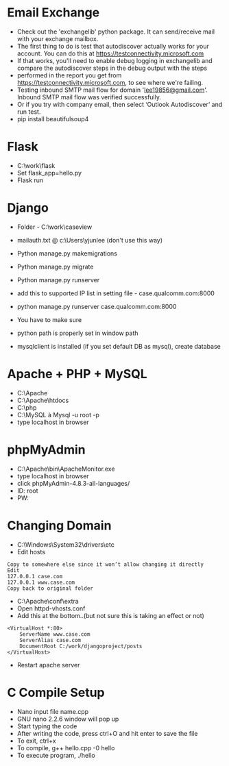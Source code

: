 # Email Exchange
- Check out the 'exchangelib' python package.  It can send/receive mail with your exchange mailbox.  
-	The first thing to do is test that autodiscover actually works for your account. You can do this at https://testconnectivity.microsoft.com
-	If that works, you'll need to enable debug logging in exchangelib and compare the autodiscover steps in the debug output with the steps
-	performed in the report you get from https://testconnectivity.microsoft.com, to see where we're failing.
-	Testing inbound SMTP mail flow for domain 'lee19856@gmail.com'. Inbound SMTP mail flow was verified successfully.
-	Or if you try with company email, then select ‘Outlook Autodiscover’ and run test.
-	pip install beautifulsoup4

# Flask
-	C:\work\flask
-	Set flask_app=hello.py
-	Flask run

# Django
- Folder - C:\work\caseview
-	mailauth.txt @ c:\Users\yjunlee (don't use this way)

- Python manage.py makemigrations
- Python manage.py migrate
- Python manage.py runserver
- add this to supported IP list in setting file - case.qualcomm.com:8000
-	python manage.py runserver case.qualcomm.com:8000

- You have to make sure
-	python path is properly set in window path
-	mysqlclient is installed (if you set default DB as mysql), create database <make db name same as foler name>

# Apache + PHP + MySQL
-	C:\Apache
-	C:\Apache\htdocs
-	C:\php
-	C:\MySQL à Mysql -u root -p
-	type localhost in browser

# phpMyAdmin
-	C:\Apache\bin\ApacheMonitor.exe
-	type localhost in browser
-	click phpMyAdmin-4.8.3-all-languages/
-	ID: root
-	PW: <your password>

# Changing Domain
-	C:\Windows\System32\drivers\etc
-	Edit hosts
```
Copy to somewhere else since it won’t allow changing it directly
Edit
127.0.0.1 case.com
127.0.0.1 www.case.com
Copy back to original folder
```
-	C:\Apache\conf\extra
-	Open httpd-vhosts.conf
-	Add this at the bottom..(but not sure this is taking an effect or not)
```
<VirtualHost *:80>
    ServerName www.case.com
    ServerAlias case.com
    DocumentRoot C:/work/djangoproject/posts
</VirtualHost>
```
-	Restart apache server

# C Compile Setup
-	Nano input file name.cpp
-	GNU nano 2.2.6 window will pop up
-	Start typing the code
-	After writing the code, press ctrl+O and hit enter to save the file
-	To exit, ctrl+x
-	To compile, g++ hello.cpp -0 hello
-	To execute program, ./hello
